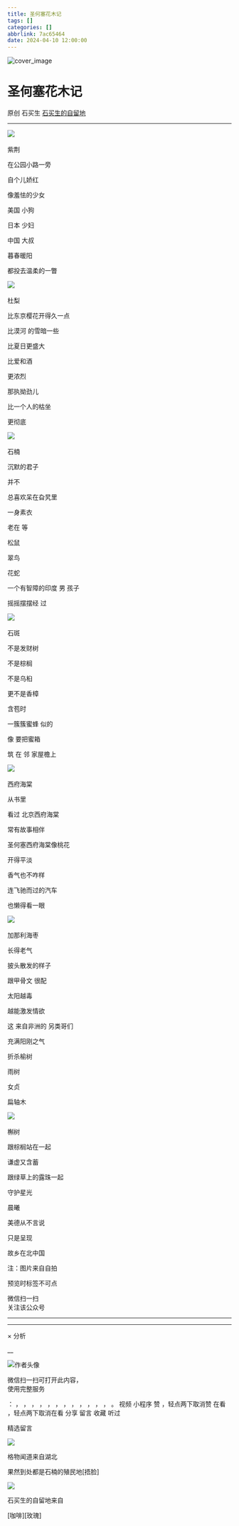 ```yaml
---
title: 圣何塞花木记
tags: []
categories: []
abbrlink: 7ac65464
date: 2024-04-10 12:00:00
---
```


![cover_image](20240410圣何塞花木记/img1.jpg)

#  圣何塞花木记

原创  石买生  [ 石买生的自留地 ](javascript:void\(0\);)

__ _ _ _ _

![](20240410圣何塞花木记/img2.jpg)
​

  

紫荆

在公园小路一旁

自个儿娇红

像羞怯的少女

美国  小狗

日本  少妇

中国  大叔

暮春暖阳

都投去温柔的一瞥

![](20240410圣何塞花木记/img3.jpg)
​

  

杜梨

比东京樱花开得久一点

比漠河  的雪暗一些

比夏日更盛大

比爱和酒

更浓烈

那执拗劲儿

比一个人的枯坐

更彻底

![](20240410圣何塞花木记/img4.jpg)
​

  

石楠

沉默的君子

并不

总喜欢呆在旮旯里

一身素衣

老在  等

松鼠

翠鸟

花蛇

一个有智障的印度  男  孩子

摇摇摆摆经  过

![](20240410圣何塞花木记/img5.jpg)
​

  

石斑

不是发财树

不是棕榈

不是乌桕

更不是香樟

含苞时

一簇簇蜜蜂  似的

像  要把蜜箱

筑  在  邻  家屋檐上

![](20240410圣何塞花木记/img6.jpg)
​

  

西府海棠

从书里

看过  北京西府海棠

常有故事相伴

圣何塞西府海棠像桃花

开得平淡

香气也不咋样

连飞驰而过的汽车

也懒得看一眼

![](20240410圣何塞花木记/img7.jpg)
​

  

加那利海枣

长得老气

披头散发的样子

跟甲骨文  很配

太阳越毒

越能激发情欲

这  来自非洲的  另类哥们

充满阳刚之气

折杀榆树

雨树

女贞

扁轴木

![](20240410圣何塞花木记/img8.jpg)
​

  

槲树

跟棕榈站在一起

谦虚又含蓄

跟绿草上的露珠一起

守护星光

晨曦

美德从不言说

只是呈现

故乡在北中国

  

  

注：图片来自自拍

  

预览时标签不可点

微信扫一扫  
关注该公众号





****



****



×  分析

__

![作者头像](shared/img1.png)

微信扫一扫可打开此内容，  
使用完整服务

：  ，  ，  ，  ，  ，  ，  ，  ，  ，  ，  ，  ，  。  视频  小程序  赞  ，轻点两下取消赞  在看  ，轻点两下取消在看
分享  留言  收藏  听过

精选留言

![](shared/img89.jpg)

格物闻道来自湖北

果然到处都是石楠的殖民地[捂脸]

![](shared/img4.jpg)

石买生的自留地来自

[咖啡][玫瑰]

